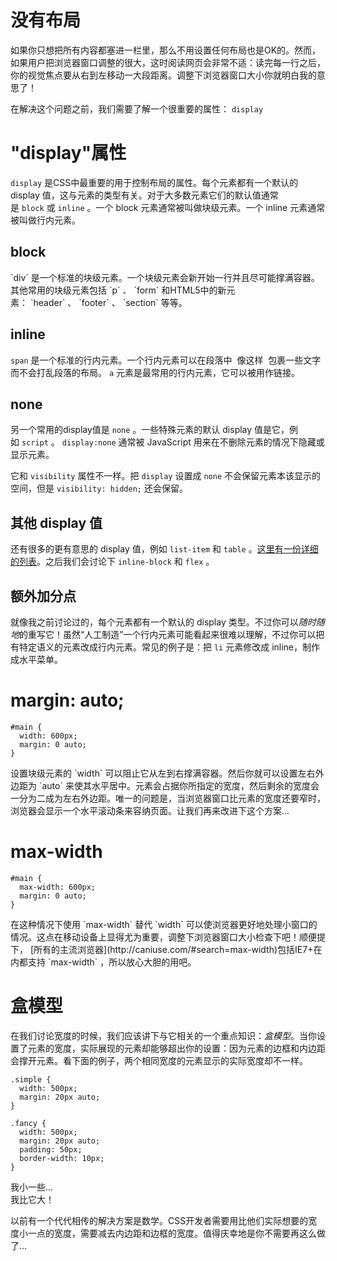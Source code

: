 # 没有布局

如果你只想把所有内容都塞进一栏里，那么不用设置任何布局也是OK的。然而，如果用户把浏览器窗口调整的很大，这时阅读网页会非常不适：读完每一行之后，你的视觉焦点要从右到左移动一大段距离。调整下浏览器窗口大小你就明白我的意思了！

在解决这个问题之前，我们需要了解一个很重要的属性： `display`

# "display"属性

`display` 是CSS中最重要的用于控制布局的属性。每个元素都有一个默认的 display 值，这与元素的类型有关。对于大多数元素它们的默认值通常是 `block` 或 `inline` 。一个 block 元素通常被叫做块级元素。一个 inline 元素通常被叫做行内元素。

## block

<div>`div` 是一个标准的块级元素。一个块级元素会新开始一行并且尽可能撑满容器。其他常用的块级元素包括 `p` 、 `form` 和HTML5中的新元素： `header` 、 `footer` 、 `section` 等等。</div>

## inline

`span` 是一个标准的行内元素。一个行内元素可以在段落中 <span> 像这样 </span> 包裹一些文字而不会打乱段落的布局。 `a` 元素是最常用的行内元素，它可以被用作链接。

## none

另一个常用的display值是 `none` 。一些特殊元素的默认 display 值是它，例如 `script` 。 `display:none` 通常被 JavaScript 用来在不删除元素的情况下隐藏或显示元素。

它和 `visibility` 属性不一样。把 `display` 设置成 `none` 不会保留元素本该显示的空间，但是 `visibility: hidden;` 还会保留。

## 其他 display 值

还有很多的更有意思的 display 值，例如 `list-item` 和 `table` 。[这里有一份详细的列表](https://developer.mozilla.org/en-US/docs/CSS/display)。之后我们会讨论下 `inline-block` 和 `flex` 。

## 额外加分点

就像我之前讨论过的，每个元素都有一个默认的 display 类型。不过你可以*随时随地*的重写它！虽然“人工制造”一个行内元素可能看起来很难以理解，不过你可以把有特定语义的元素改成行内元素。常见的例子是：把 `li` 元素修改成 inline，制作成水平菜单。

# margin: auto;

```
#main {
  width: 600px;
  margin: 0 auto; 
}
```

<div id="main">设置块级元素的 `width` 可以阻止它从左到右撑满容器。然后你就可以设置左右外边距为 `auto` 来使其水平居中。元素会占据你所指定的宽度，然后剩余的宽度会一分为二成为左右外边距。唯一的问题是，当浏览器窗口比元素的宽度还要窄时，浏览器会显示一个水平滚动条来容纳页面。让我们再来改进下这个方案...</div>

# max-width

```
#main {
  max-width: 600px;
  margin: 0 auto; 
}
```

<div id="main">在这种情况下使用 `max-width` 替代 `width` 可以使浏览器更好地处理小窗口的情况。这点在移动设备上显得尤为重要，调整下浏览器窗口大小检查下吧！顺便提下， [所有的主流浏览器](http://caniuse.com/#search=max-width)包括IE7+在内都支持 `max-width` ，所以放心大胆的用吧。

# 盒模型

在我们讨论宽度的时候，我们应该讲下与它相关的一个重点知识：*盒模型*。当你设置了元素的宽度，实际展现的元素却能够超出你的设置：因为元素的边框和内边距会撑开元素。看下面的例子，两个相同宽度的元素显示的实际宽度却不一样。

```
.simple {
  width: 500px;
  margin: 20px auto;
}

.fancy {
  width: 500px;
  margin: 20px auto;
  padding: 50px;
  border-width: 10px;
}
```

<div class="simple">我小一些...</div>

<div class="fancy">我比它大！</div>

以前有一个代代相传的解决方案是数学。CSS开发者需要用比他们实际想要的宽度小一点的宽度，需要减去内边距和边框的宽度。值得庆幸地是你不需要再这么做了... 

